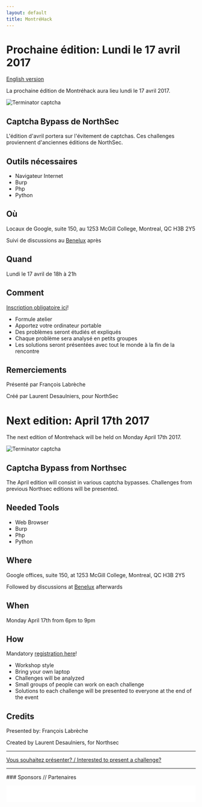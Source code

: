 ```yaml
---
layout: default
title: MontréHack
---
```


# Prochaine édition: Lundi le 17 avril 2017
[English version](#english)

La prochaine édition de Montréhack aura lieu lundi le 17 avril 2017.

![Terminator captcha](http://i3.kym-cdn.com/photos/images/original/001/236/187/b11.jpg)

## Captcha Bypass de NorthSec

L'édition d'avril portera sur l'évitement de captchas. Ces challenges proviennent 
d'anciennes éditions de NorthSec.

## Outils nécessaires

* Navigateur Internet
* Burp
* Php
* Python

## Où

Locaux de Google, suite 150, au 1253 McGill College, Montreal, QC H3B 2Y5

Suivi de discussions au [Benelux](http://brasseriebenelux.com/sherbrooke) après

## Quand

Lundi le 17 avril de 18h à 21h

## Comment

[Inscription obligatoire ici](https://www.eventbrite.ca/e/montrehack-avril-april-captcha-bypass-from-northsec-tickets-33469201282)!

* Formule atelier
* Apportez votre ordinateur portable
* Des problèmes seront étudiés et expliqués
* Chaque problème sera analysé en petits groupes
* Les solutions seront présentées avec tout le monde à la fin de la rencontre

## Remerciements

Présenté par François Labrèche

Créé par Laurent Desaulniers, pour NorthSec

<a id="english"></a>

# Next edition: April 17th 2017

The next edition of Montrehack will be held on Monday April 17th 2017.

![Terminator captcha](http://i3.kym-cdn.com/photos/images/original/001/236/187/b11.jpg)

## Captcha Bypass from Northsec

The April edition will consist in various captcha bypasses. Challenges from
previous Northsec editions will be presented.

## Needed Tools

* Web Browser
* Burp
* Php
* Python

## Where

Google offices, suite 150, at 1253 McGill College, Montreal, QC H3B 2Y5

Followed by discussions at [Benelux](http://brasseriebenelux.com/sherbrooke) afterwards

## When

Monday April 17th from 6pm to 9pm

## How

Mandatory [registration here](https://www.eventbrite.ca/e/montrehack-avril-april-captcha-bypass-from-northsec-tickets-33469201282)!

* Workshop style
* Bring your own laptop
* Challenges will be analyzed
* Small groups of people can work on each challenge
* Solutions to each challenge will be presented to everyone at the end of the event

## Credits

Presented by: François Labrèche

Created by Laurent Desaulniers, for Northsec

<hr/>

[Vous souhaitez présenter? / Interested to present a challenge?](https://github.com/montrehack/montrehack.github.com/wiki/Present-at-Montrehack)

<hr/>
### Sponsors // Partenaires

[![Benelux](/images/benelux.png)](http://brasseriebenelux.com)
